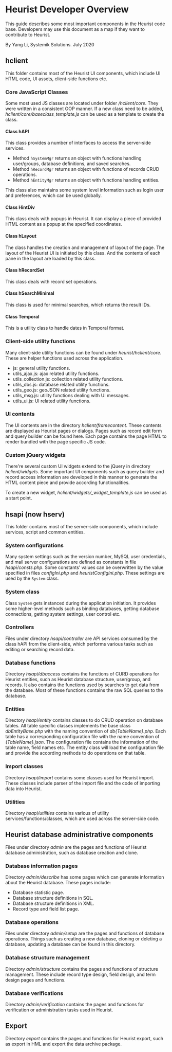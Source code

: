 # Heurist Developer Overview

This guide describes some most important components in the Heurist code base. Developers may use this document as a map if they want to contribute to Heurist.

By Yang Li, Systemik Solutions. July 2020

## hclient

This folder contains most of the Heurist UI components, which include UI HTML code, UI assets, client-side functions etc.

### Core JavaScript Classes

Some most used JS classes are located under folder _/hclient/core_. They were written in a consistent OOP manner. If a new class need to be added, _hclient/core/baseclass\_template.js_ can be used as a template to create the class.

#### Class hAPI

This class provides a number of interfaces to access the server-side services.

- Method `hSystemMgr` returns an object with functions handling user/groups, database definitions, and saved searches.
- Method `hRecordMgr` returns an object with functions of records CRUD operations.
- Method `hEntityMgr` returns an object with functions handling entities.

This class also maintains some system level information such as login user and preferences, which can be used globally.

#### Class HintDiv

This class deals with popups in Heurist. It can display a piece of provided HTML content as a popup at the specified coordinates.

#### Class hLayout

The class handles the creation and management of layout of the page. The layout of the Heurist UI is initiated by this class. And the contents of each pane in the layout are loaded by this class.

#### Class hRecordSet

This class deals with record set operations.

#### Class hSearchMinimal

This class is used for minimal searches, which returns the result IDs.

#### Class Temporal

This is a utility class to handle dates in Temporal format.

### Client-side utility functions

Many client-side utility functions can be found under _heurist/hclient/core_. These are helper functions used across the application.

- js: general utility functions.
- utils\_ajax.js: ajax related utility functions.
- utils\_collection.js: collection related utility functions.
- utils\_dbs.js: database related utility functions.
- utils\_geo.js: geoJSON related utility functions.
- utils\_msg.js: utility functions dealing with UI messages.
- utils\_ui.js: UI related utility functions.

### UI contents

The UI contents are in the directory _hclient/framecontent_. These contents are displayed as Heurist pages or dialogs. Pages such as record edit form and query builder can be found here. Each page contains the page HTML to render bundled with the page specific JS code.

### Custom jQuery widgets

There&#39;re several custom UI widgets extend to the jQuery in directory _hclient/widgets_. Some important UI components such as query builder and record access information are developed in this manner to generate the HTML content piece and provide according functionalities.

To create a new widget, _hclient/widgets/\_widget\_template.js_ can be used as a start point.

## hsapi (now hserv)

This folder contains most of the server-side components, which include services, script and common entities.

### System configurations

Many system settings such as the version number, MySQL user credentials, and mail server configurations are defined as constants in file _hsapi/consts.php_. Some constants&#39; values can be overwritten by the value specified in files _configIni.php_ and _heuristConfigIni.php_. These settings are used by the `System` class.

### System class

Class `System` gets instanced during the application initiation. It provides some higher-level methods such as binding databases, getting database connections, getting system settings, user control etc.

### Controllers

Files under directory _hsapi/controller_ are API services consumed by the class hAPI from the client-side, which performs various tasks such as editing or searching record data.

### Database functions

Directory _hsapi/dbaccess_ contains the functions of CURD operations for Heurist entities, such as Heurist database structure, user/group, and records. It also contains the functions used by searches to get data from the database. Most of these functions contains the raw SQL queries to the database.

### Entities

Directory _hsapi/entity_ contains classes to do CRUD operation on database tables. All table specific classes implements the base class _dbEntityBase.php_ with the naming convention of _db{TableName}.php_. Each table has a corresponding configuration file with the name convention of _{TableName}.json_. The configuration file contains the information of the table name, field names etc. The entity class will load the configuration file and provide the according methods to do operations on that table.

### Import classes

Directory _hsapi/import_ contains some classes used for Heurist import. These classes include parser of the import file and the code of importing data into Heurist.

### Utilities

Directory _hsapi/utilities_ contains various of utility services/functions/classes, which are used across the server-side code.

## Heurist database administrative components

Files under directory _admin_ are the pages and functions of Heurist database administration, such as database creation and clone.

### Database information pages

Directory _admin/describe_ has some pages which can generate information about the Heurist database. These pages include:

- Database statistic page.
- Database structure definitions in SQL.
- Database structure definitions in XML.
- Record type and field list page.

### Database operations

Files under directory _admin/setup_ are the pages and functions of database operations. Things such as creating a new database, cloning or deleting a database, updating a database can be found in this directory.

### Database structure management

Directory _admin/structure_ contains the pages and functions of structure management. These include record type design, field design, and term design pages and functions.

### Database verifications

Directory _admin/verification_ contains the pages and functions for verification or administration tasks used in Heurist.

## Export

Directory _export_ contains the pages and functions for Heurist export, such as export in HML and export the data archive package.
